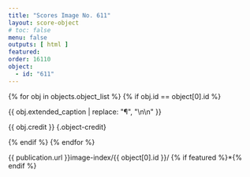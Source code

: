 ```yaml
---
title: "Scores Image No. 611"
layout: score-object
# toc: false
menu: false
outputs: [ html ]
featured: 
order: 16110
object:
  - id: "611"
---
```


{% for obj in objects.object_list %}
{% if obj.id == object[0].id %}

{{ obj.extended_caption | replace: "¶", "\n\n" }}

{{ obj.credit }} {.object-credit}

{% endif %}
{% endfor %}

<div class="object-credit object-url is-print-only">

{{ publication.url }}image-index/{{ object[0].id }}/ {% if featured %}*{% endif %}

</div>
